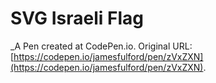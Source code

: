 # SVG Israeli Flag
 _A Pen created at CodePen.io. Original URL: [https://codepen.io/jamesfulford/pen/zVxZXN](https://codepen.io/jamesfulford/pen/zVxZXN).

 